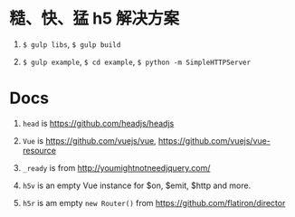 糙、快、猛 h5 解决方案
==

1. `$ gulp libs`, `$ gulp build`

2. `$ gulp example`, `$ cd example`, `$ python -m SimpleHTTPServer`

Docs
==

1. `head` is https://github.com/headjs/headjs

2. `Vue` is https://github.com/vuejs/vue, https://github.com/vuejs/vue-resource

3. `_ready` is from http://youmightnotneedjquery.com/

4. `h5v` is an empty Vue instance for $on, $emit, $http and more.

5. `h5r` is am empty `new Router()` from https://github.com/flatiron/director
